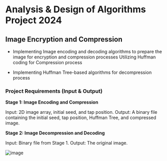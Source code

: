 # Analysis & Design of Algorithms Project 2024 
## Image Encryption and Compression
 
- Implementing Image encoding and decoding algorithms to prepare the image for encryption and compression processes
  Utilizing Huffman coding for Compression process 

- Implementing Huffman Tree-based algorithms for decompression process

### Project Requirements (Input & Output)
**Stage 1: Image Encoding and Compression**

Input: 2D image array, initial seed, and tap position.
Output: A binary file containing the initial seed, tap position, Huffman Tree, and compressed image.

**Stage 2: Image Decompression and Decoding**

Input: Binary file from Stage 1.
Output: The original image.

![image](https://github.com/user-attachments/assets/2542e55e-8c92-4ed5-b409-9de6ec87e2e1)
